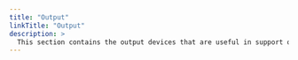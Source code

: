 ```yaml
---
title: "Output"
linkTitle: "Output"
description: >
  This section contains the output devices that are useful in support of IoT. 
---
```



